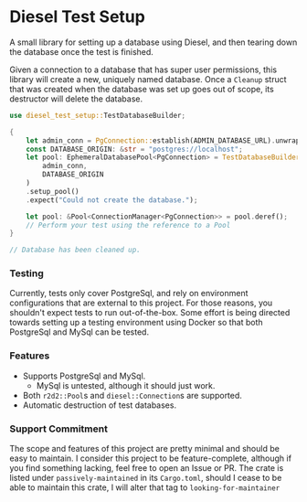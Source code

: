 # Diesel Test Setup

A small library for setting up a database using Diesel, and then tearing down the database once the test is finished.

Given a connection to a database that has super user permissions, this library will create a new, uniquely named database.
Once a `Cleanup` struct that was created when the database was set up goes out of scope, its destructor will delete the database.


```rust
use diesel_test_setup::TestDatabaseBuilder;

{
    let admin_conn = PgConnection::establish(ADMIN_DATABASE_URL).unwrap();
    const DATABASE_ORIGIN: &str = "postgres://localhost";
    let pool: EphemeralDatabasePool<PgConnection> = TestDatabaseBuilder::new(
        admin_conn,
        DATABASE_ORIGIN
    )
    .setup_pool()
    .expect("Could not create the database.");

    let pool: &Pool<ConnectionManager<PgConnection>> = pool.deref();
    // Perform your test using the reference to a Pool
}

// Database has been cleaned up.
```

### Testing
Currently, tests only cover PostgreSql, and rely on environment configurations that are external to this project.
For those reasons, you shouldn't expect tests to run out-of-the-box.
Some effort is being directed towards setting up a testing environment using Docker so that both PostgreSql and MySql can be tested.


### Features
* Supports PostgreSql and MySql.
  * MySql is untested, although it should just work.
* Both `r2d2::Pool`s and `diesel::Connection`s are supported.
* Automatic destruction of test databases.


### Support Commitment
The scope and features of this project are pretty minimal and should be easy to maintain.
I consider this project to be feature-complete, although if you find something lacking, feel free to open an Issue or PR.
The crate is listed under `passively-maintained` in its `Cargo.toml`, should I cease to be able to maintain this crate,
I will alter that tag to `looking-for-maintainer`
